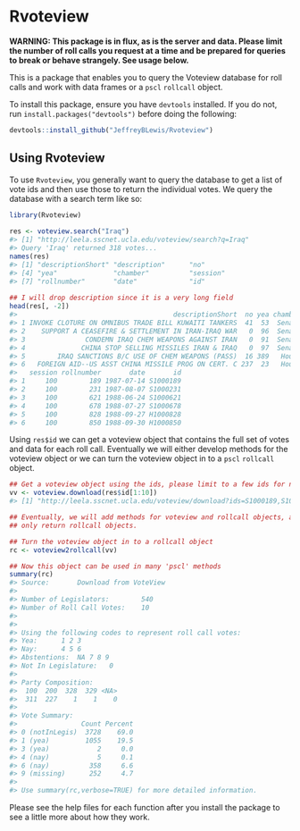 <!-- README.md is generated from README.Rmd. Please edit that file -->
Rvoteview
=========

**WARNING: This package is in flux, as is the server and data. Please limit the number of roll calls you request at a time and be prepared for queries to break or behave strangely. See usage below.**

This is a package that enables you to query the Voteview database for roll calls and work with data frames or a `pscl` `rollcall` object.

To install this package, ensure you have `devtools` installed. If you do not, run `install.packages("devtools")` before doing the following:

``` r
devtools::install_github("JeffreyBLewis/Rvoteview")
```

Using Rvoteview
---------------

To use `Rvoteview`, you generally want to query the database to get a list of vote ids and then use those to return the individual votes. We query the database with a search term like so:

``` r
library(Rvoteview)
  
res <- voteview.search("Iraq")
#> [1] "http://leela.sscnet.ucla.edu/voteview/search?q=Iraq"
#> Query 'Iraq' returned 318 votes...
names(res)
#> [1] "descriptionShort" "description"      "no"              
#> [4] "yea"              "chamber"          "session"         
#> [7] "rollnumber"       "date"             "id"
  
## I will drop description since it is a very long field
head(res[, -2])
#>                                       descriptionShort  no yea chamber
#> 1 INVOKE CLOTURE ON OMNIBUS TRADE BILL KUWAITI TANKERS  41  53  Senate
#> 2    SUPPORT A CEASEFIRE & SETTLEMENT IN IRAN-IRAQ WAR   0  96  Senate
#> 3               CONDEMN IRAQ CHEM WEAPONS AGAINST IRAN   0  91  Senate
#> 4              CHINA STOP SELLING MISSILES IRAN & IRAQ   0  97  Senate
#> 5        IRAQ SANCTIONS B/C USE OF CHEM WEAPONS (PASS)  16 389   House
#> 6   FOREIGN AID--US ASST CHINA MISSILE PROG ON CERT. C 237  23   House
#>   session rollnumber       date       id
#> 1     100        189 1987-07-14 S1000189
#> 2     100        231 1987-08-07 S1000231
#> 3     100        621 1988-06-24 S1000621
#> 4     100        678 1988-07-27 S1000678
#> 5     100        828 1988-09-27 H1000828
#> 6     100        850 1988-09-30 H1000850
```

Using `res$id` we can get a voteview object that contains the full set of votes and data for each roll call. Eventually we will either develop methods for the voteview object or we can turn the voteview object in to a `pscl` `rollcall` object.

``` r
## Get a voteview object using the ids, please limit to a few ids for now!
vv <- voteview.download(res$id[1:10])
#> [1] "http://leela.sscnet.ucla.edu/voteview/download?ids=S1000189,S1000231,S1000621,S1000678,H1000828,H1000850,S1000784,S1010492,S1010493,S1010491&xls=F"

## Eventually, we will add methods for voteview and rollcall objects, and perhaps
## only return rollcall objects.

## Turn the voteview object in to a rollcall object
rc <- voteview2rollcall(vv)

## Now this object can be used in many 'pscl' methods
summary(rc)
#> Source:       Download from VoteView 
#> 
#> Number of Legislators:        540
#> Number of Roll Call Votes:    10
#> 
#> 
#> Using the following codes to represent roll call votes:
#> Yea:      1 2 3 
#> Nay:      4 5 6 
#> Abstentions:  NA 7 8 9 
#> Not In Legislature:   0 
#> 
#> Party Composition:
#>  100  200  328  329 <NA> 
#>  311  227    1    1    0 
#> 
#> Vote Summary:
#>                Count Percent
#> 0 (notInLegis)  3728    69.0
#> 1 (yea)         1055    19.5
#> 3 (yea)            2     0.0
#> 4 (nay)            5     0.1
#> 6 (nay)          358     6.6
#> 9 (missing)      252     4.7
#> 
#> Use summary(rc,verbose=TRUE) for more detailed information.
```

Please see the help files for each function after you install the package to see a little more about how they work.
